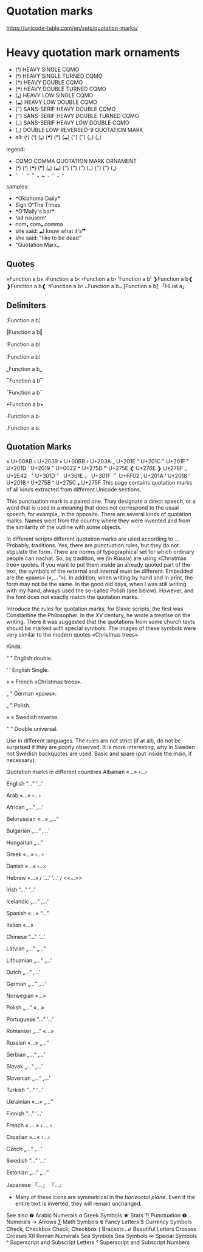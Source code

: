 # Quotation marks

https://unicode-table.com/en/sets/quotation-marks/

# Heavy quotation mark ornaments

- (❜) HEAVY SINGLE CQMO
- (❛) HEAVY SINGLE TURNED CQMO
- (❞) HEAVY DOUBLE CQMO
- (❝) HEAVY DOUBLE TURNED CQMO
- (❟) HEAVY LOW SINGLE CQMO
- (❠) HEAVY LOW DOUBLE CQMO
- (🙷) SANS-SERIF HEAVY DOUBLE CQMO
- (🙶) SANS-SERIF HEAVY DOUBLE TURNED CQMO
- (🙸) SANS-SERIF HEAVY LOW DOUBLE CQMO
- (⹂) DOUBLE LOW-REVERSED-9 QUOTATION MARK
- all: (❛) (❜) (❟)  (❝) (❞) (❠)  (🙶) (🙷) (🙸)  (⹂)

legend:
- *CQMO* COMMA QUOTATION MARK ORNAMENT
- (❛) (❜) (❝) (❞) (❟) (❠) (🙶) (🙷) (🙶) (🙸) (🙶) (🙷) (⹂)
- `❛ ❜ ❝ ❞ ❟ ❠ ⹂ 🙷 🙸 🙶`

samples:
- ❝Oklahoma Daily❞
- Sign O❜The Times
- ❝O'Mally's bar❞
- ❛ad nausem❜
- com❟ com❟ comma
- she said: ❠I know what it's❞
- she said: 🙶like to be dead🙷
- 🙶Quotation Marx🙸

## Quotes

»Function a b«
›Function a b‹
‹Function a b›
⁽Function a b⁾
❯Function a b❮
❱Function a b❰
˃Function a b˂
⨽Function a b⨼
⁅Function a b⁆
「HList a」

## Delimiters

¦Function a b¦

‖Function a b‖

⁞Function a b⁞

⁝Function a b⁝


‗Function a b‗

‾Function a b‾

¯Function a b¯


•Function a b•

·Function a b·

․Function a b․



## Quotation Marks

«
U+00AB
‹
U+2039
»
U+00BB
›
U+203A
„
U+201E
“
U+201C
‟
U+201F
”
U+201D
’
U+2019
"
U+0022
❝
U+275D
❞
U+275E
❮
U+276E
❯
U+276F
⹂
U+2E42
〝
U+301D
〞
U+301E
〟
U+301F
＂
U+FF02
‚
U+201A
‘
U+2018
‛
U+201B
❛
U+275B
❜
U+275C
❟
U+275F
This page contains quotation marks of all kinds extracted from different Unicode sections.

This punctuation mark is a paired one. They designate a direct speech, or a word that is used in a meaning that does not correspond to the usual speech, for example, in the opposite. There are several kinds of quotation marks. Names went from the country where they were invented and from the similarity of the outline with some objects.

In different scripts different quotation marks are used according to ... Probably, traditions. Yes, there are punctuation rules, but they do not stipulate the form. There are norms of typographical set for which ordinary people can nachat. So, by tradition, we (in Russia) are using «Christmas tree» quotes. If you want to put them inside an already quoted part of the text, the symbols of the external and internal must be different. Embedded are the «paws» («„…“»). In addition, when writing by hand and in print, the form may not be the same. In the good old days, when I was still writing with my hand, always used the so-called Polish (see below). However, and the font does not exactly match the quotation marks.

Introduce the rules for quotation marks, for Slavic scripts, the first was Constantine the Philosopher. In the XV century, he wrote a treatise on the writing. There it was suggested that the quotations from some church texts should be marked with special symbols. The images of these symbols were very similar to the modern quotes «Christmas trees».

Kinds:

“ ” English double.

‘ ’ English Single.

« » French «Christmas trees».

„ “ German «paws».

„ ” Polish.

» « Swedish reverse.

" " Double universal.

Use in different languages. The rules are not strict (if at all), do not be surprised if they are poorly observed. It is more interesting, why in Sweden not Swedish backquotes are used. Basic and spare (put inside the main, if necessary):

Quotation marks in different countries
Albanian «…» ‹…›

English “…” ‘…’

Arab «…» ‹…›

African „…” ‚…’

Belorussian «…» „…“

Bulgarian „…“ ‚…‘

Hungarian „…”

Greek «…» ‹…›

Danish »…« ›…‹

Hebrew «…» / '…' '…' / <<…>>

Irish “…” ‘…’

Icelandic „…“ ‚…‘

Spanish «…» “…”

Italian «…»

Chinese “…” ‘…’

Latvian „…“ „…“

Lithuanian „…“ ‚…‘

Dutch „…” ‚…’

German „…“ ‚…‘

Norwegian «…»

Polish „…” «…»

Portuguese “…” ‘…’

Romanian „…” «…»

Russian «…» „…“

Serbian „…“ ‚…‘

Slovak „…“ ‚…‘

Slovenian „…“ ‚…‘

Turkish “…” ‘…’

Ukrainian «…» „…“

Finnish ”…” ’…’

French « … » ‹ … ›

Croatian »…« ›…‹

Czech „…“ ‚…‘

Swedish ”…” ’…’

Estonian „…” „…”

Japanese 「…」 『…』

* Many of these icons are symmetrical in the *horizontal plane*. Even if the entire text is inverted, they will remain unchanged.

See also
❼
Arabic Numerals
α
Greek Symbols
★
Stars
⁈
Punctuation
❼
Numerals
→
Arrows
∑
Math Symbols
𝕮
Fancy Letters
$
Currency Symbols
Check, Checkbox
Check, Checkbox
{
Brackets
ℳ
Beautiful Letters
Crosses
Crosses
Ⅻ
Roman Numerals
Sea Symbols
Sea Symbols
∞
Special Symbols
ᵃ
Superscript and Subscript Letters
²
Superscript and Subscript Numbers
